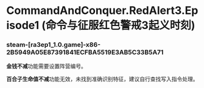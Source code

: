 # CommandAndConquer.RedAlert3.Episode1 (命令与征服红色警戒3起义时刻)

### steam-[ra3ep1_1.0.game]-x86-2B5949A05E87391841ECFBA5519E3AB5C33B5A71
**金钱不减**功能需要设置阵营编号。

**百合子生命值不减**功能无效，未找到准确识别特征，建议自行查找写入指令处理。